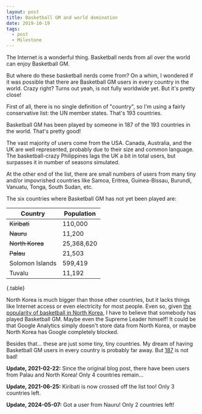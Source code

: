 ```yaml
---
layout: post
title: Basketball GM and world domination
date: 2019-10-19
tags:
  - post
  - Milestone
---
```


The Internet is a wonderful thing. Basketball nerds from all over the world can enjoy Basketball GM.

But where do these basketball nerds come from? On a whim, I wondered if it was possible that there are Basketball GM users in every country in the world. Crazy right? Turns out yeah, is not fully worldwide yet. But it's pretty close!

<!--more-->

First of all, there is no single definition of "country", so I'm using a fairly conservative list: the UN member states. That's 193 countries.

Basketball GM has been played by someone in 187 of the 193 countries in the world. That's pretty good!

The vast majority of users come from the USA. Canada, Australia, and the UK are well represented, probably due to their size and common language. The basketball-crazy Philippines lags the UK a bit in total users, but surpasses it in number of seasons simulated.

At the other end of the list, there are small numbers of users from many tiny and/or impovrished countries like Samoa, Eritrea, Guinea-Bissau, Burundi, Vanuatu, Tonga, South Sudan, etc.

The six countries where Basketball GM has not yet been played are:

<div class="table-responsive">

| Country         | Population |
| --------------- | ---------- |
| ~~Kiribati~~    | 110,000    |
| ~~Nauru~~       | 11,200     |
| ~~North Korea~~ | 25,368,620 |
| ~~Palau~~       | 21,503     |
| Solomon Islands | 599,419    |
| Tuvalu          | 11,192     |

{.table}

</div>

North Korea is much bigger than those other countries, but it lacks things like Internet access or even electricity for most people. Even so, given [the popularity of basketball in North Korea](https://www.foxnews.com/sports/north-korea-us-relations-famous-basketball-players), I have to believe that somebody has played Basketball GM. Maybe even the Supreme Leader himself! It could be that Google Analytics simply doesn't store data from North Korea, or maybe North Korea has Google completely blocked.

Besides that... these are just some tiny, tiny countries. My dream of having Basketball GM users in every country is probably far away. But [187](https://www.youtube.com/watch?v=Op9Ml7pS6uA) is not bad!

**Update, 2021-02-22:** Since the original blog post, there have been users from Palau and North Korea! Only 4 countries remain...

**Update, 2021-06-25:** Kiribati is now crossed off the list too! Only 3 countries left.

**Update, 2024-05-07:** Got a user from Nauru! Only 2 countries left!
